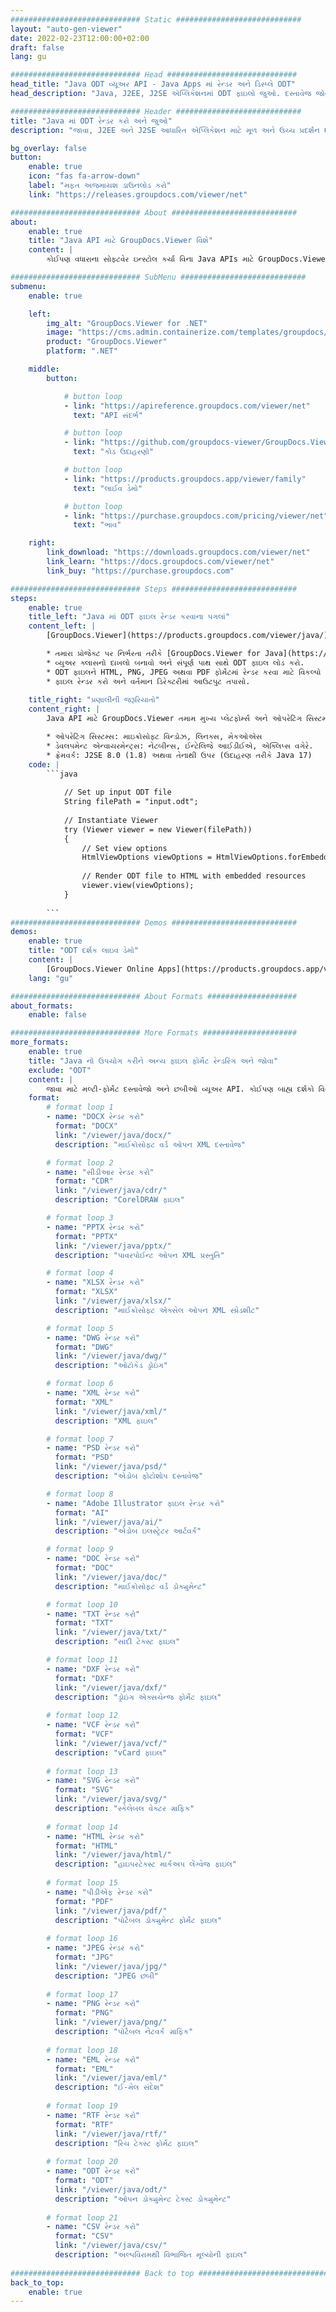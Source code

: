 ```yaml
---
############################# Static ############################
layout: "auto-gen-viewer"
date: 2022-02-23T12:00:00+02:00
draft: false
lang: gu

############################# Head #############################
head_title: "Java ODT વ્યૂઅર API - Java Apps માં રેન્ડર અને ડિસ્પ્લે ODT"
head_description: "Java, J2EE, J2SE એપ્લિકેશનમાં ODT ફાઇલો જુઓ. દસ્તાવેજ જોવાના વિકલ્પોનું સંચાલન કરવા માટે અદ્યતન સુવિધાઓ સાથે HTML, PDF અથવા ઇમેજ મોડમાં 170+ દસ્તાવેજ અને ઇમેજ ફાઇલ ફોર્મેટ જોવાનું સમર્થન કરે છે."

############################# Header ############################
title: "Java માં ODT રેન્ડર કરો અને જુઓ" 
description: "જાવા, J2EE અને J2SE આધારિત એપ્લિકેશન માટે મૂળ અને ઉચ્ચ પ્રદર્શન ODT ફાઇલ વ્યૂઅર API, આઉટપુટ દસ્તાવેજ ફોર્મેટના દેખાવને કસ્ટમાઇઝ કરવા માટે વધારાની સુવિધાઓની વિશાળ શ્રેણીને સમર્થન આપે છે." 

bg_overlay: false
button:
    enable: true
    icon: "fas fa-arrow-down"
    label: "મફત અજમાયશ ડાઉનલોડ કરો"
    link: "https://releases.groupdocs.com/viewer/net"

############################# About ############################
about:
    enable: true
    title: "Java API માટે GroupDocs.Viewer વિશે" 
    content: |
        કોઈપણ વધારાના સોફ્ટવેર ઇન્સ્ટોલ કર્યા વિના Java APIs માટે GroupDocs.Viewer નો ઉપયોગ કરીને HTML, PDF અથવા ઇમેજ મોડ્સમાં 170 થી વધુ ફાઇલ ફોર્મેટ પ્રદર્શિત કરવા માટે તમારી Java એપ્લિકેશન્સને સક્ષમ કરો; જેમ કે માઈક્રોસોફ્ટ ઓફિસ, અપાચે ઓપન ઓફિસ, એડોબ એક્રોબેટ રીડર વગેરે. ડેવલપર્સ જાવા એપ્લીકેશનની અંદર માઈક્રોસોફ્ટ ઓફિસ, ઓપન ડોક્યુમેન્ટ, એચટીએમએલ, પીડીએફ, આર્કાઈવ, ડાયાગ્રામ, ફોટોશોપ, ઓટોકેડ અને પ્રોગ્રામિંગ લેંગ્વેજ ફોર્મેટ સહિત તમામ લોકપ્રિય ઈમેજો અને દસ્તાવેજના પ્રકારો સરળતાથી જોઈ શકે છે. ઝડપી અને ઉચ્ચતમ ગુણવત્તા રેન્ડરિંગ.

############################# SubMenu ############################
submenu:
    enable: true

    left:
        img_alt: "GroupDocs.Viewer for .NET"
        image: "https://cms.admin.containerize.com/templates/groupdocs/images/product-logos/90x90-noborder/groupdocs-viewer-net.png"
        product: "GroupDocs.Viewer"
        platform: ".NET"

    middle:
        button:

            # button loop
            - link: "https://apireference.groupdocs.com/viewer/net"
              text: "API સંદર્ભ"

            # button loop
            - link: "https://github.com/groupdocs-viewer/GroupDocs.Viewer-for-.NET"
              text: "કોડ ઉદાહરણો"

            # button loop
            - link: "https://products.groupdocs.app/viewer/family"
              text: "લાઈવ ડેમો"

            # button loop
            - link: "https://purchase.groupdocs.com/pricing/viewer/net"
              text: "ભાવ"

    right:
        link_download: "https://downloads.groupdocs.com/viewer/net"
        link_learn: "https://docs.groupdocs.com/viewer/net"
        link_buy: "https://purchase.groupdocs.com"

############################# Steps ############################
steps:
    enable: true
    title_left: "Java માં ODT ફાઇલ રેન્ડર કરવાના પગલાં" 
    content_left: |
        [GroupDocs.Viewer](https://products.groupdocs.com/viewer/java/) વડે તમે ODT ને HTML, JPEG, PNG અથવા PDF માં થોડા પગલાંમાં રેન્ડર કરી શકો છો.

        * તમારા પ્રોજેક્ટ પર નિર્ભરતા તરીકે [GroupDocs.Viewer for Java](https://releases.groupdocs.com/viewer/java/) ઉમેરો. 
        * વ્યુઅર ક્લાસનો દાખલો બનાવો અને સંપૂર્ણ પાથ સાથે ODT ફાઇલ લોડ કરો. 
        * ODT ફાઇલને HTML, PNG, JPEG અથવા PDF ફોર્મેટમાં રેન્ડર કરવા માટે વિકલ્પો સેટ કરો. 
        * ફાઇલ રેન્ડર કરો અને વર્તમાન ડિરેક્ટરીમાં આઉટપુટ તપાસો. 
        
    title_right: "પ્રણાલીની જરૂરિયાતો" 
    content_right: |
        Java API માટે GroupDocs.Viewer તમામ મુખ્ય પ્લેટફોર્મ્સ અને ઓપરેટિંગ સિસ્ટમ્સ પર સપોર્ટેડ છે. નીચે આપેલા કોડને અમલમાં મૂકતા પહેલા, કૃપા કરીને ખાતરી કરો કે તમારી પાસે તમારી સિસ્ટમ પર નીચેની પૂર્વજરૂરીયાતો ઇન્સ્ટોલ કરેલી છે.

        * ઓપરેટિંગ સિસ્ટમ્સ: માઇક્રોસોફ્ટ વિન્ડોઝ, લિનક્સ, મેકઓએસ 
        * ડેવલપમેન્ટ એન્વાયરમેન્ટ્સ: નેટબીન્સ, ઈન્ટેલિજે આઈડીઈએ, એક્લિપ્સ વગેરે. 
        * ફ્રેમવર્ક: J2SE 8.0 (1.8) અથવા તેનાથી ઉપર (ઉદાહરણ તરીકે Java 17) 
    code: |
        ```java
                        
            // Set up input ODT file
            String filePath = "input.odt";
        
            // Instantiate Viewer
            try (Viewer viewer = new Viewer(filePath))
            {
            	// Set view options 
            	HtmlViewOptions viewOptions = HtmlViewOptions.forEmbeddedResources();
                    
            	// Render ODT file to HTML with embedded resources
            	viewer.view(viewOptions);
            }
             
        ```
############################# Demos ############################
demos:
    enable: true
    title: "ODT દર્શક લાઇવ ડેમો"
    content: |
        [GroupDocs.Viewer Online Apps](https://products.groupdocs.app/viewer/odt) વેબસાઇટની મુલાકાત લઈને હમણાં ODT ફાઇલ જુઓ.
    lang: "gu"

############################# About Formats ####################
about_formats:
    enable: false

############################# More Formats #####################
more_formats:
    enable: true
    title: "Java નો ઉપયોગ કરીને અન્ય ફાઇલ ફોર્મેટ રેન્ડરિંગ અને જોવા"
    exclude: "ODT"
    content: |
        જાવા માટે મલ્ટી-ફોર્મેટ દસ્તાવેજો અને છબીઓ વ્યૂઅર API. કોઈપણ બાહ્ય દર્શકો વિના નીચે આપેલા કેટલાક લોકપ્રિય ફાઇલ ફોર્મેટ જુઓ.
    format: 
        # format loop 1
        - name: "DOCX રેન્ડર કરો"
          format: "DOCX"
          link: "/viewer/java/docx/"
          description: "માઈક્રોસોફ્ટ વર્ડ ઓપન XML દસ્તાવેજ" 

        # format loop 2
        - name: "સીડીઆર રેન્ડર કરો" 
          format: "CDR"
          link: "/viewer/java/cdr/"
          description: "CorelDRAW ફાઇલ" 

        # format loop 3
        - name: "PPTX રેન્ડર કરો"
          format: "PPTX"
          link: "/viewer/java/pptx/"
          description: "પાવરપોઈન્ટ ઓપન XML પ્રસ્તુતિ" 

        # format loop 4
        - name: "XLSX રેન્ડર કરો"
          format: "XLSX"
          link: "/viewer/java/xlsx/"
          description: "માઈક્રોસોફ્ટ એક્સેલ ઓપન XML સ્પ્રેડશીટ" 

        # format loop 5
        - name: "DWG રેન્ડર કરો"
          format: "DWG"
          link: "/viewer/java/dwg/"
          description: "ઓટોકેડ ડ્રોઇંગ"

        # format loop 6
        - name: "XML રેન્ડર કરો"
          format: "XML"
          link: "/viewer/java/xml/"
          description: "XML ફાઇલ"

        # format loop 7
        - name: "PSD રેન્ડર કરો"
          format: "PSD"
          link: "/viewer/java/psd/"
          description: "એડોબ ફોટોશોપ દસ્તાવેજ"

        # format loop 8
        - name: "Adobe Illustrator ફાઇલ રેન્ડર કરો"
          format: "AI"
          link: "/viewer/java/ai/"
          description: "એડોબ ઇલસ્ટ્રેટર આર્ટવર્ક"

        # format loop 9
        - name: "DOC રેન્ડર કરો"
          format: "DOC"
          link: "/viewer/java/doc/"
          description: "માઈક્રોસોફ્ટ વર્ડ ડોક્યુમેન્ટ" 

        # format loop 10
        - name: "TXT રેન્ડર કરો" 
          format: "TXT"
          link: "/viewer/java/txt/"
          description: "સાદી ટેક્સ્ટ ફાઇલ" 

        # format loop 11
        - name: "DXF રેન્ડર કરો" 
          format: "DXF"
          link: "/viewer/java/dxf/"
          description: "ડ્રોઇંગ એક્સચેન્જ ફોર્મેટ ફાઇલ"  
          
        # format loop 12
        - name: "VCF રેન્ડર કરો"
          format: "VCF"
          link: "/viewer/java/vcf/"
          description: "vCard ફાઇલ"  
              
        # format loop 13
        - name: "SVG રેન્ડર કરો"
          format: "SVG"
          link: "/viewer/java/svg/"
          description: "સ્કેલેબલ વેક્ટર ગ્રાફિક" 
          
        # format loop 14
        - name: "HTML રેન્ડર કરો"
          format: "HTML"
          link: "/viewer/java/html/"
          description: "હાઇપરટેક્સ્ટ માર્કઅપ લેંગ્વેજ ફાઇલ" 
          
        # format loop 15
        - name: "પીડીએફ રેન્ડર કરો"
          format: "PDF"
          link: "/viewer/java/pdf/"
          description: "પોર્ટેબલ ડોક્યુમેન્ટ ફોર્મેટ ફાઇલ"
          
        # format loop 16
        - name: "JPEG રેન્ડર કરો"
          format: "JPG"
          link: "/viewer/java/jpg/"
          description: "JPEG છબી"
          
        # format loop 17
        - name: "PNG રેન્ડર કરો"
          format: "PNG"
          link: "/viewer/java/png/"
          description: "પોર્ટેબલ નેટવર્ક ગ્રાફિક" 
          
        # format loop 18
        - name: "EML રેન્ડર કરો"
          format: "EML"
          link: "/viewer/java/eml/"
          description: "ઈ-મેલ સંદેશ" 
          
        # format loop 19
        - name: "RTF રેન્ડર કરો"
          format: "RTF"
          link: "/viewer/java/rtf/"
          description: "રિચ ટેક્સ્ટ ફોર્મેટ ફાઇલ" 
          
        # format loop 20
        - name: "ODT રેન્ડર કરો"
          format: "ODT"
          link: "/viewer/java/odt/"
          description: "ઓપન ડોક્યુમેન્ટ ટેક્સ્ટ ડોક્યુમેન્ટ" 
          
        # format loop 21
        - name: "CSV રેન્ડર કરો"
          format: "CSV"
          link: "/viewer/java/csv/"
          description: "અલ્પવિરામથી વિભાજિત મૂલ્યોની ફાઇલ" 
          
############################# Back to top ###############################
back_to_top:
    enable: true
---
```

